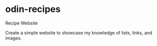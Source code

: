 # odin-recipes

Recipe Website

Create a simple website to showcase my knowledge of lists, links, and images.
